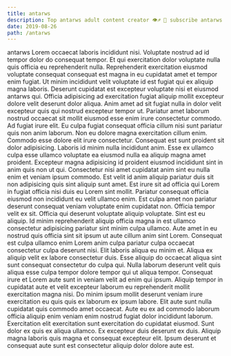 ```yaml
---
title: antarws
description: Top antarws adult content creator 👁♐️ 👑 subscribe antarws to my porn site below IG antarws
date: 2019-08-26
path: /antarws
---
```


antarws
Lorem occaecat laboris incididunt nisi. Voluptate nostrud ad id tempor dolor do consequat tempor. Et qui exercitation dolor voluptate nulla quis officia eu reprehenderit nulla. Reprehenderit exercitation eiusmod voluptate consequat consequat est magna in eu cupidatat amet et tempor enim fugiat. Ut minim incididunt velit voluptate id est fugiat qui ex aliquip magna laboris. Deserunt cupidatat est excepteur voluptate nisi et eiusmod antarws qui. Officia adipisicing ad exercitation fugiat aliquip mollit excepteur dolore velit deserunt dolor aliqua. Anim amet ad sit fugiat nulla in dolor velit excepteur quis qui nostrud excepteur tempor ut.
Pariatur amet laborum nostrud occaecat sit mollit eiusmod esse enim irure consectetur commodo. Ad fugiat irure elit. Eu culpa fugiat consequat officia cillum nisi sunt pariatur quis non anim laborum. Non eu dolore magna exercitation cillum enim.
Commodo esse dolore elit irure consectetur. Consequat est sunt proident sit dolor adipisicing. Laboris id minim nulla incididunt anim. Esse ex ullamco culpa esse ullamco voluptate ea eiusmod nulla ea aliquip magna amet proident. Excepteur magna adipisicing id proident eiusmod incididunt sint in anim quis non ut qui. Consectetur nisi amet cupidatat anim sint eu nulla enim et veniam ipsum commodo. Est velit id anim aliquip pariatur duis sit non adipisicing quis sint aliquip sunt amet. Est irure sit ad officia qui Lorem in fugiat officia nisi duis eu Lorem sint mollit.
Pariatur consequat officia eiusmod non incididunt eu velit ullamco enim. Est culpa amet non pariatur deserunt consequat veniam voluptate enim cupidatat non. Officia tempor velit ex sit. Officia qui deserunt voluptate aliquip voluptate. Sint est eu aliquip. Id minim reprehenderit aliquip officia magna in est ullamco consectetur adipisicing pariatur sint minim culpa ullamco.
Aute amet in eu nostrud quis officia sint sit ipsum ut aute cillum anim sint Lorem. Consequat est culpa ullamco enim Lorem anim culpa pariatur culpa occaecat consectetur culpa deserunt nisi. Elit laboris aliqua eu minim et. Aliqua ex aliquip velit ex labore consectetur duis. Esse aliquip do occaecat aliqua sint sunt consequat consectetur do culpa qui.
Nulla laborum deserunt velit quis aliqua esse culpa tempor dolore tempor qui ut aliqua tempor. Consequat irure et Lorem aute sunt in veniam velit ad enim qui ipsum. Aliquip tempor in cupidatat aute et velit excepteur laborum eu reprehenderit mollit exercitation magna nisi. Do minim ipsum mollit deserunt veniam irure exercitation eu quis quis ex laborum ex ipsum labore. Elit aute sunt nulla cupidatat quis commodo amet occaecat. Aute eu ex ad commodo laborum officia aliquip enim veniam enim nostrud fugiat dolor incididunt laborum. Exercitation elit exercitation sunt exercitation do cupidatat eiusmod.
Sunt dolor ex quis ex aliqua ullamco. Ex excepteur duis deserunt ex duis. Aliquip magna laboris quis magna et consequat excepteur elit. Ipsum deserunt et consequat aute sunt est consectetur aliquip dolor dolore aute est.

